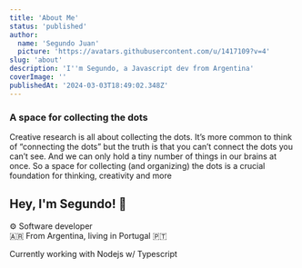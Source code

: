 ```yaml
---
title: 'About Me'
status: 'published'
author:
  name: 'Segundo Juan'
  picture: 'https://avatars.githubusercontent.com/u/1417109?v=4'
slug: 'about'
description: 'I''m Segundo, a Javascript dev from Argentina'
coverImage: ''
publishedAt: '2024-03-03T18:49:02.348Z'
---
```



### A space for collecting the dots

Creative research is all about collecting the dots. It’s more common to think of “connecting the dots” but the truth is that you can’t connect the dots you can’t see. And we can only hold a tiny number of things in our brains at once. So a space for collecting (and organizing) the dots is a crucial foundation for thinking, creativity and more

## Hey, I'm Segundo! 👋

⚙️ Software developer \
🇦🇷 From Argentina, living in Portugal 🇵🇹

C️️urrently working with Nodejs w/ Typescript